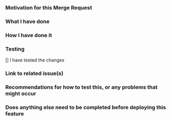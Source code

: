 ### Motivation for this Merge Request


### What I have done


### How I have done it


### Testing
[] I have tested the changes


### Link to related issue(s)


### Recommendations for how to test this, or any problems that might occur


### Does anything else need to be completed before deploying this feature
